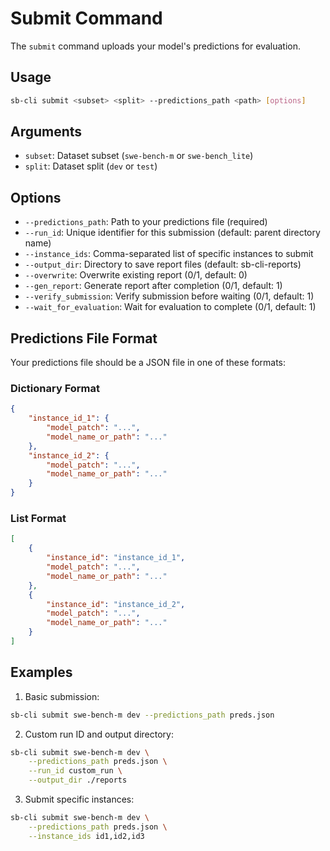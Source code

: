 # Submit Command

The `submit` command uploads your model's predictions for evaluation.

## Usage

```bash
sb-cli submit <subset> <split> --predictions_path <path> [options]
```

## Arguments

- `subset`: Dataset subset (`swe-bench-m` or `swe-bench_lite`)
- `split`: Dataset split (`dev` or `test`)

## Options

- `--predictions_path`: Path to your predictions file (required)
- `--run_id`: Unique identifier for this submission (default: parent directory name)
- `--instance_ids`: Comma-separated list of specific instances to submit
- `--output_dir`: Directory to save report files (default: sb-cli-reports)
- `--overwrite`: Overwrite existing report (0/1, default: 0)
- `--gen_report`: Generate report after completion (0/1, default: 1)
- `--verify_submission`: Verify submission before waiting (0/1, default: 1)
- `--wait_for_evaluation`: Wait for evaluation to complete (0/1, default: 1)

## Predictions File Format

Your predictions file should be a JSON file in one of these formats:

### Dictionary Format
```json
{
    "instance_id_1": {
        "model_patch": "...",
        "model_name_or_path": "..."
    },
    "instance_id_2": {
        "model_patch": "...",
        "model_name_or_path": "..."
    }
}
```

### List Format
```json
[
    {
        "instance_id": "instance_id_1",
        "model_patch": "...",
        "model_name_or_path": "..."
    },
    {
        "instance_id": "instance_id_2",
        "model_patch": "...",
        "model_name_or_path": "..."
    }
]
```

## Examples

1. Basic submission:
```bash
sb-cli submit swe-bench-m dev --predictions_path preds.json
```

2. Custom run ID and output directory:
```bash
sb-cli submit swe-bench-m dev \
    --predictions_path preds.json \
    --run_id custom_run \
    --output_dir ./reports
```

3. Submit specific instances:
```bash
sb-cli submit swe-bench-m dev \
    --predictions_path preds.json \
    --instance_ids id1,id2,id3
```